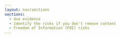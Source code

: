 ```yaml
---
layout: nav/sections
sections:
  - Use evidence
  - Identify the risks if you don't remove content
  - Freedom of Information (FOI) risks
---
```

